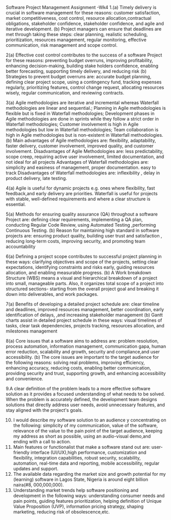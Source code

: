 
Software Project Management Assignment -Wk4
1.(a) Timely delivery is crucial in software management for these reasons: customer satisfaction, market competitiveness, cost control, resource allocation,contractual obligations, stakeholder confidence, stakeholder confidence, and agile and iterative development.
(b) Project managers  can ensure that deadlines are met through taking these steps: clear planning, realistic scheduling, prioritization, resources management, regular monitoring, effective communication, risk management and scope control.

2(a) Effective cost control contributes to the success of a software Project  for these reasons:
preventing budget overruns, improving profitability, enhancing decision-making, building stake holders confidence, enabling better forecasting, supporting timely delivery, and reducing risk
(b)  Strategies to prevent budget overruns are: accurate budget planning, defining clear project scope, using a contingency fund, tracking expenses regularly, prioritizing features, control change request, allocating resources wisely, regular communication, and reviewing contracts.

3(a) Agile methodologies are iterative and incremental whereas Waterfall methodologies are linear and sequential.;
Planning in Agile methodologies is flexible but is fixed in Waterfall methodologies;
Development phases in Agile methodologies are done in sprints  while they follow a strict order in Waterfall methodologies;
Customer involvement is high in Agile methodologies but low in Waterfall methodologies;
Team collaboration is high in Agile methodologies but is non-existent in Waterfall methodologies.
(b) Main advantages of Agile methodologies are:  flexibility, adaptability, faster delivery, customer involvement, improved quality,  and customer involvement.
Disadvantages of Agile Methodologies are: less predictability, scope creep, requiring active user involvement, limited documentation, and not ideal for all projects
Advantages of Waterfall methodologies are: simplicity and easiness of management, proper documentation. easy to track 
Disadvantages of Waterfall methodologies are: inflexibility , delay in product delivery, late testing.

4(a) Agile is useful for dynamic projects e.g.  ones where flexibility, fast feedback,and early delivery are priorities.
Waterfall is useful for projects with stable, well-defined requirements and where a clear structure is essential.

5(a) Methods for ensuring quality assurance (QA) throughout a software Project  are: defining clear requirements, implementing a QA plan, conducting Regular Code Review, using Automated Testing ,performing Continuous Testing.
(b) Reason for maintaining high standard in software projects are: ensuring product quality, building user trust and satisfaction , reducing long-term costs, improving security, and promoting team accountability 

6(a) Defining a project scope  contributes to successful project planning in these ways: clarifying objectives and scope of the projects, setting clear expectations, identifying  constraints and risks early, guiding resources allocation, and enabling measurable progress.
(b) A Work breakdown Structure (WBS)  means a visual and hierarchical breakdown of a project into small, manageable parts. Also, it organizes total scope of a project  into structured sections- starting from  the overall project goal and breaking it down into deliverables, and work packages.

7(a) Benefits of developing a detailed project schedule are: clear timeline and deadlines, improved resources management, better coordination, early identification of delays, ,and increasing stakeholder management 
(b) Gantt charts assist in detailed project schedule in these ways: visual timelines of tasks, clear task dependencies, projects tracking, resources allocation, and  milestones management 
 
8(a) Core issues that a software aims to address are: problem resolution, process automation, information management, communication gapa, human error reduction, scalability and growth, security and compliance,and user accessibility.
(b) The core issues are important to the target audience for the following reasons: solving real problems, improving efficiency, enhancing accuracy, reducing costs, enabling better communication, providing security and trust, supporting growth, and  enhancing accessibility and convenience.

9.A clear definition of the problem leads to a more effective software solution as it provides a focused understanding of what needs to be solved. When the problem is accurately defined, the development team designs solutions that directly address user needs, avoid unnecessary features, and stay aligned with the project's goals.

10. I would describe my software solution to an audience  y concentrating on the following: simplicity of my communication, value of the software, relevance of the value to the pain point of the target audience, keeping my address as short as possible, using an audio-visual demo,and ending with a call to action.
11. Main features or functionalist that make a software stand out are: user-friendly interface (UI/UX),high performance, customization and flexibility, integration capabilities, robust security, scalability, automation, real-time data and reporting, mobile accessibility, regular updates and support.
12. The available data regarding the market size  and growth potential for my (learning) software in Lagos State, Nigeria is around  eight billion naira(#8, 000,000,000).
13. Understanding market trends help software positioning and development in the following ways: understanding consumer needs and pain points, guiding features prioritization, helping definition of Unique Value Proposition (UVP), information pricing strategy, shaping marketing, reducing risk of obsolescence,etc.
